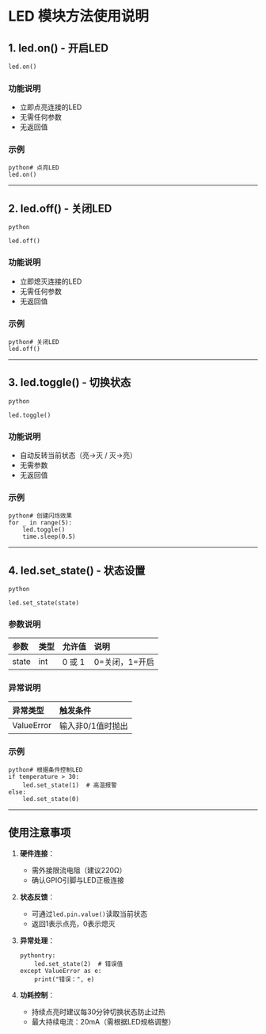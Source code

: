 # LED 模块方法使用说明

## 1. led.on() - 开启LED
```python
led.on()
```

### 功能说明

- 立即点亮连接的LED
- 无需任何参数
- 无返回值

### 示例

```
python# 点亮LED
led.on()
```

------

## 2. led.off() - 关闭LED

```
python

led.off()
```

### 功能说明

- 立即熄灭连接的LED
- 无需任何参数
- 无返回值

### 示例

```
python# 关闭LED
led.off()
```

------

## 3. led.toggle() - 切换状态

```
python

led.toggle()
```

### 功能说明

- 自动反转当前状态（亮→灭 / 灭→亮）
- 无需参数
- 无返回值

### 示例

```
python# 创建闪烁效果
for _ in range(5):
    led.toggle()
    time.sleep(0.5)
```

------

## 4. led.set_state() - 状态设置

```
python

led.set_state(state)
```

### 参数说明

| 参数  | 类型 | 允许值 | 说明           |
| :---- | :--- | :----- | :------------- |
| state | int  | 0 或 1 | 0=关闭，1=开启 |

### 异常说明

| 异常类型   | 触发条件          |
| :--------- | :---------------- |
| ValueError | 输入非0/1值时抛出 |

### 示例

```
python# 根据条件控制LED
if temperature > 30:
    led.set_state(1)  # 高温报警
else:
    led.set_state(0)
```

------

## 使用注意事项

1. **硬件连接**：

   - 需外接限流电阻（建议220Ω）
   - 确认GPIO引脚与LED正极连接

2. **状态反馈**：

   - 可通过`led.pin.value()`读取当前状态
   - 返回1表示点亮，0表示熄灭

3. **异常处理**：

   ```
   pythontry:
       led.set_state(2)  # 错误值
   except ValueError as e:
       print("错误：", e)
   ```

4. **功耗控制**：

   - 持续点亮时建议每30分钟切换状态防止过热
   - 最大持续电流：20mA（需根据LED规格调整）
